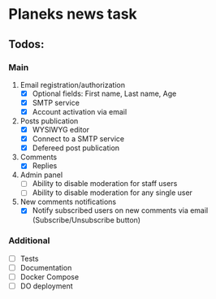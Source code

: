 # Planeks news task

## Todos:

### Main

1. Email registration/authorization
    - [x] Optional fields: First name, Last name, Age
    - [x] SMTP service
    - [x] Account activation via email

2. Posts publication
    - [x] WYSIWYG editor
    - [x] Connect to a SMTP service
    - [x] Defereed post publication

3. Comments
    - [x] Replies

4. Admin panel
    - [ ] Ability to disable moderation for staff users
    - [ ] Ability to disable moderation for any single user
    
5. New comments notifications
   - [x] Notify subscribed users on new comments via email (Subscribe/Unsubscribe button)

### Additional

- [ ] Tests
- [ ] Documentation
- [ ] Docker Compose
- [ ] DO deployment

